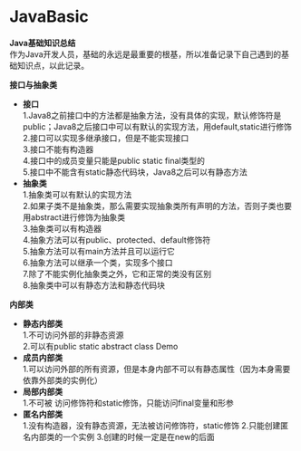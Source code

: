 # JavaBasic
**Java基础知识总结**<br>
作为Java开发人员，基础的永远是最重要的根基，所以准备记录下自己遇到的基础知识点，以此记录。

**接口与抽象类**<br>
* **接口**<br>
1.Java8之前接口中的方法都是抽象方法，没有具体的实现，默认修饰符是public；Java8之后接口中可以有默认的实现方法，用default,static进行修饰<br>
2.接口可以实现多继承接口，但是不能实现接口<br>
3.接口不能有构造器<br>
4.接口中的成员变量只能是public static final类型的<br>
5.接口中不能含有static静态代码块，Java8之后可以有静态方法<br>
* **抽象类**<br>
1.抽象类可以有默认的实现方法<br>
2.如果子类不是抽象类，那么需要实现抽象类所有声明的方法，否则子类也要用abstract进行修饰为抽象类<br>
3.抽象类可以有构造器<br>
4.抽象方法可以有public、protected、default修饰符<br>
5.抽象方法可以有main方法并且可以运行它<br>
6.抽象方法可以继承一个类，实现多个接口<br>
7.除了不能实例化抽象类之外，它和正常的类没有区别<br>
8.抽象类中可以有静态方法和静态代码块<br>

**内部类**<br>
* **静态内部类**<br>
1.不可访问外部的非静态资源<br>
2.可以有public static abstract class Demo
* **成员内部类**<br>
1.可以访问外部的所有资源，但是本身内部不可以有静态属性（因为本身需要依靠外部类的实例化）
* **局部内部类**<br>
1.不可被 访问修饰符和static修饰，只能访问final变量和形参
* **匿名内部类**<br>
1.没有构造器，没有静态资源，无法被访问修饰符，static修饰
2.只能创建匿名内部类的一个实例
3.创建的时候一定是在new的后面
